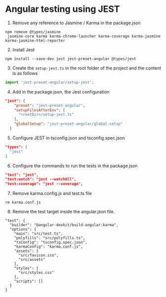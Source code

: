 # Angular testing using JEST

1. Remove any reference to Jasmine / Karma in the package.json
```
npm remove @types/jasmine
 jasmine-core karma karma-chrome-launcher karma-coverage karma-jasmine karma-jasmine-html-reporter
```

2. Install Jest
```
npm install --save-dev jest jest-preset-angular @types/jest
```

3. Create the ```setup-jest.ts``` in the root folder of the project and the content is as follows
```setup-jest.ts
import 'jest-preset-angular/setup-jest';
```

4. Add in the package.json, the Jest configuration
```package.json
"jest": {
    "preset": "jest-preset-angular",
    "setupFilesAfterEnv": [
      "<rootDir>/setup-jest.ts"
    ],
    "globalSetup": "jest-preset-angular/global-setup"
  }
```


5. Configure JEST in tsconfig.json and tsconfig.spec.json
```tsconfig.json
"types": [
  "jest"
]
```

6. Configure the commands to run the tests in the package.json
```package.json
"test": "jest",
"test:watch": "jest --watchAll",
"test:coverage": "jest --coverage",
```

7. Remove karma.config.js and test.ts file
```
rm karma.conf.js
```

8. Remove the test target inside the angular.json file.
```
"test": {
  "builder": "@angular-devkit/build-angular:karma",
  "options": {
    "main": "src/test.ts",
    "polyfills": "src/polyfills.ts",
    "tsConfig": "tsconfig.spec.json",
    "karmaConfig": "karma.conf.js",
    "assets": [
      "src/favicon.ico",
      "src/assets"
    ],
    "styles": [
      "src/styles.css"
    ],
    "scripts": []
  }
}
```

